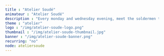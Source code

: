 ```yaml
---
title : "Atelier Soudé"
animateur : "Atelier Soudé"
description : "Every monday and wednesday evening, meet the soldermen to learn how to repair your daily household electronics and fight against planned obsolescence."
theme : "atelier"
logo : "/img/atelier-soude-logo.png"
thumbnail : "/img/atelier-soude-thumbnail.jpg"
banner : "/img/atelier-soude-banner.png"
recurring: "no"
node: ateliersoude
---
```

